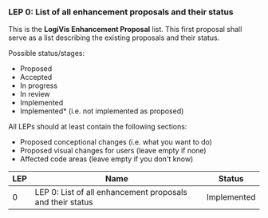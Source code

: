 ### LEP 0: List of all enhancement proposals and their status

This is the **LogiVis Enhancement Proposal** list.
This first proposal shall serve as a list describing the existing proposals and their status.

Possible status/stages:
* Proposed
* Accepted
* In progress
* In review
* Implemented
* Implemented* (i.e. not implemented as proposed)

All LEPs should at least contain the following sections:
* Proposed conceptional changes (i.e. what you want to do)
* Proposed visual changes for users (leave empty if none)
* Affected code areas (leave empty if you don't know)

| LEP | Name                                                      | Status      |
|-----|-----------------------------------------------------------|-------------|
| 0   | LEP 0: List of all enhancement proposals and their status | Implemented |
